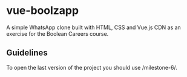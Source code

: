 # vue-boolzapp
A simple WhatsApp clone built with HTML, CSS and Vue.js CDN as an exercise for the Boolean Careers course. 

## Guidelines
To open the last version of the project you should use /milestone-6/.
